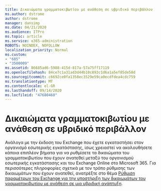 ```yaml
---
title: Δικαιώματα γραμματοκιβωτίου με ανάθεση σε υβριδικό περιβάλλον
ms.author: dstrome
author: dstrome
manager: dansimp
ms.date: 04/21/2020
ms.audience: ITPro
ms.topic: article
ms.service: o365-administration
ROBOTS: NOINDEX, NOFOLLOW
localization_priority: Normal
ms.custom:
- "685"
- "3500009"
ms.assetid: 86685ad6-5988-415d-817a-57a75ff17119
ms.openlocfilehash: 84ce7c1a31ad3d44b10c892c1d6a1a5ef85de58d
ms.sourcegitcommit: c6692ce0fa1358ec3529e59ca0ecdfdea4cdc759
ms.translationtype: MT
ms.contentlocale: el-GR
ms.lasthandoff: 09/14/2020
ms.locfileid: "47680460"
---
```

# <a name="delegated-mailbox-permissions-in-a-hybrid-environment"></a>Δικαιώματα γραμματοκιβωτίου με ανάθεση σε υβριδικό περιβάλλον

Ανάλογα με την έκδοση του Exchange που έχετε εγκαταστήσει στον οργανισμό εσωτερικής εγκατάστασης, ίσως χρειαστεί να ακολουθήσετε κάποια επιπλέον βήματα για να ρυθμίσετε τα δικαιώματα του γραμματοκιβωτίου που έχουν ανατεθεί μεταξύ του οργανισμού εσωτερικής εγκατάστασης και του Exchange Online στο Microsoft 365. Για περισσότερες πληροφορίες σχετικά με τον τρόπο ρύθμισης των δικαιωμάτων που έχουν ανατεθεί, ανατρέξτε στο θέμα [Ρύθμιση παραμέτρων του Exchange για την υποστήριξη των δικαιωμάτων του γραμματοκιβωτίου με ανάθεση σε μια υβριδική ανάπτυξη](https://technet.microsoft.com/library/mt784505%28v=exchg.150%29.aspx).
  